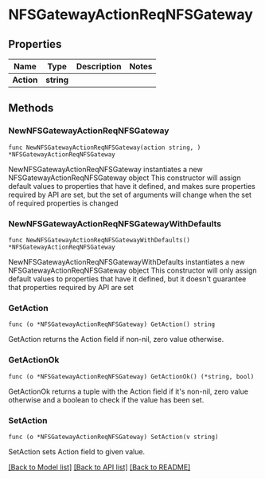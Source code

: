 # NFSGatewayActionReqNFSGateway

## Properties

Name | Type | Description | Notes
------------ | ------------- | ------------- | -------------
**Action** | **string** |  | 

## Methods

### NewNFSGatewayActionReqNFSGateway

`func NewNFSGatewayActionReqNFSGateway(action string, ) *NFSGatewayActionReqNFSGateway`

NewNFSGatewayActionReqNFSGateway instantiates a new NFSGatewayActionReqNFSGateway object
This constructor will assign default values to properties that have it defined,
and makes sure properties required by API are set, but the set of arguments
will change when the set of required properties is changed

### NewNFSGatewayActionReqNFSGatewayWithDefaults

`func NewNFSGatewayActionReqNFSGatewayWithDefaults() *NFSGatewayActionReqNFSGateway`

NewNFSGatewayActionReqNFSGatewayWithDefaults instantiates a new NFSGatewayActionReqNFSGateway object
This constructor will only assign default values to properties that have it defined,
but it doesn't guarantee that properties required by API are set

### GetAction

`func (o *NFSGatewayActionReqNFSGateway) GetAction() string`

GetAction returns the Action field if non-nil, zero value otherwise.

### GetActionOk

`func (o *NFSGatewayActionReqNFSGateway) GetActionOk() (*string, bool)`

GetActionOk returns a tuple with the Action field if it's non-nil, zero value otherwise
and a boolean to check if the value has been set.

### SetAction

`func (o *NFSGatewayActionReqNFSGateway) SetAction(v string)`

SetAction sets Action field to given value.



[[Back to Model list]](../README.md#documentation-for-models) [[Back to API list]](../README.md#documentation-for-api-endpoints) [[Back to README]](../README.md)


